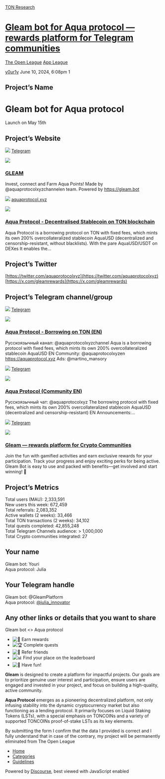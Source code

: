 [TON Research](/)

# [Gleam bot for Aqua protocol — rewards platform for Telegram communities](/t/gleam-bot-for-aqua-protocol-rewards-platform-for-telegram-communities/24451)

[The Open League](/c/the-open-league/app-leaderboard/58)  [App League](/c/the-open-league/app-leaderboard/58) 

    

[y0ur1y](https://tonresear.ch/u/y0ur1y)   June 10, 2024, 6:08pm  1

## [](#projects-name-1)Project’s Name

# [](#gleam-bot-for-aqua-protocol-2)Gleam bot for Aqua protocol

Launch on May 15th

## [](#projects-website-3)Project’s Website

![](https://telegram.org/img/website_icon.svg?4) [Telegram](https://t.me/Gleam_AquaProtocol_Bot/app)

![](https://tonresear.ch/uploads/default/original/2X/1/1cee0ef13b42cd6a27d203dbd5dd7db6c156d5ce.jpeg)

### [GLEAM](https://t.me/Gleam_AquaProtocol_Bot/app)

Invest, connect and Farm Aqua Points! Made by @aquaprotocolxyzchannelen team. Powered by https://gleam.bot

![](https://tonresear.ch/uploads/default/original/2X/9/92b32edb1dbc8e7de47811d4fdb43a62ee678de9.png) [aquaprotocol.xyz](https://aquaprotocol.xyz/)

![](https://tonresear.ch/uploads/default/original/2X/e/edca2f5de1798bcd40ac9d2f09b6cb1c382611b3.png)

### [Aqua Protocol - Decentralised Stablecoin on TON blockchain](https://aquaprotocol.xyz/)

Aqua Protocol is a borrowing protocol on TON with fixed fees, which mints its own 200% overcollateralized stablecoin AquaUSD (decentralized and censorship-resistant, without blacklists). With the pare AquaUSD/USDT on DEXes It enables the...

## [](#projects-twitter-4)Project’s Twitter

[https://twitter.com/aquaprotocolxyz](https://twitter.com/aquaprotocolxyz)  
[https://x.com/gleamrewards](https://x.com/gleamrewards)

## [](#projects-telegram-channelgroup-5)Project’s Telegram channel/group

![](https://telegram.org/img/website_icon.svg?4) [Telegram](https://t.me/+50pbWEoVarcxZDEy)

![](https://tonresear.ch/uploads/default/original/2X/c/c277959e4e3c0d527da599685975c71de06dc71f.jpeg)

### [Aqua Protocol - Borrowing on TON (EN)](https://t.me/+50pbWEoVarcxZDEy)

Русскоязычный канал: @aquaprotocolxyzchannel Aqua is a borrowing protocol with fixed fees, which mints its own 200% overcollateralized stablecoin AquaUSD EN Community: @aquaprotocolxyzen https://aquaprotocol.xyz Ads: @martino\_mansory

![](https://telegram.org/img/website_icon.svg?4) [Telegram](https://t.me/+29pODDNbTgIyYTky)

![](https://tonresear.ch/uploads/default/original/2X/c/c277959e4e3c0d527da599685975c71de06dc71f.jpeg)

### [Aqua Protocol (Community EN)](https://t.me/+29pODDNbTgIyYTky)

Русскоязычный чат: @aquaprotocolxyz The borrowing protocol with fixed fees, which mints its own 200% overcollateralized stablecoin AquaUSD (decentralized and censorship-resistant) EN Announcements:...

![](https://telegram.org/img/website_icon.svg?4) [Telegram](https://t.me/gleamrewards)

![](https://tonresear.ch/uploads/default/original/2X/6/647525504ae580a172f59bf9157f624d3026236e.jpeg)

### [Gleam — rewards platform for Crypto Communities](https://t.me/gleamrewards)

Join the fun with gamified activities and earn exclusive rewards for your participation. Track your progress and enjoy exciting perks for being active. Gleam Bot is easy to use and packed with benefits—get involved and start winning! 🚀

## [](#projects-metrics-6)Project’s Metrics

Total users (MAU): 2,333,591  
New users this week: 672,459  
Total referrals: 2,083,352  
Active wallets (2 weeks): 33,466  
Total TON transactions (2 weeks): 34,102  
Total quests completed: 42,855,248  
Total Telegram Channels audience: > 1,000,000  
Total Crypto communities integrated: 27

## [](#your-name-7)Your name

Gleam bot: Youri  
Aqua protocol: Julia

## [](#your-telegram-handle-8)Your Telegram handle

Gleam bot: @GleamPlatform  
Aqua protocol: [@julia\_innovator](/u/julia_innovator)

## [](#any-other-links-or-details-that-you-want-to-share-9)Any other links or details that you want to share

Gleam bot <> Aqua protocol

*   ![:gift:](https://tonresear.ch/images/emoji/twitter/gift.png?v=12 ":gift:") Earn rewards
*   ![:trophy:](https://tonresear.ch/images/emoji/twitter/trophy.png?v=12 ":trophy:") Complete quests
*   ![:busts_in_silhouette:](https://tonresear.ch/images/emoji/twitter/busts_in_silhouette.png?v=12 ":busts_in_silhouette:") Refer friends
*   ![:bar_chart:](https://tonresear.ch/images/emoji/twitter/bar_chart.png?v=12 ":bar_chart:") Find your place on the leaderboard
*   ![:tada:](https://tonresear.ch/images/emoji/twitter/tada.png?v=12 ":tada:") Have fun!

**Gleam** is designed to create a platform for impactful projects. Our goals are to prioritize genuine user interest and participation, ensure users are engaged and invested in your project, and focus on building a high-quality, active community.

**Aqua Protocol** emerges as a pioneering decentralized platform, not only infusing stability into the dynamic cryptocurrency market but also functioning as a lending protocol. It primarily focuses on Liquid Staking Tokens (LSTs), with a special emphasis on TONCOINs and a variety of supported TONCOINs proof-of-stake LSTs as its key elements.

By submitting the form I confirm that the data I provided is correct and I fully understand that in case of the contrary, my project will be permanently eliminated from The Open League

 

*   [Home](/)
*   [Categories](/categories)
*   [Guidelines](/guidelines)

Powered by [Discourse](https://www.discourse.org), best viewed with JavaScript enabled